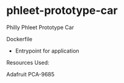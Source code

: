 # phleet-prototype-car
Philly Phleet Prototype Car

Dockerfile
- Entrypoint for application


Resources Used:

Adafruit PCA-9685



